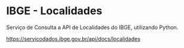 # IBGE - Localidades

Serviço de Consulta a API de Localidades do IBGE, utilizando Python.

https://servicodados.ibge.gov.br/api/docs/localidades
